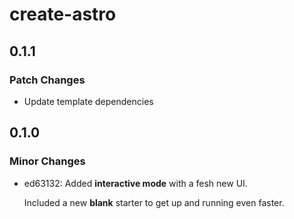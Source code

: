 # create-astro

## 0.1.1

### Patch Changes

- Update template dependencies

## 0.1.0

### Minor Changes

- ed63132: Added **interactive mode** with a fesh new UI.

  Included a new **blank** starter to get up and running even faster.
